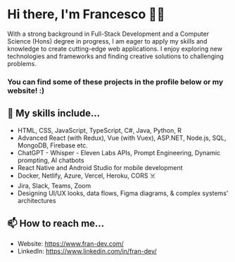 # Hi there, I'm Francesco 👨‍💻

With a strong background in Full-Stack Development and a Computer Science (Hons) degree in progress, I am eager to apply my skills and knowledge to create cutting-edge web applications. I enjoy exploring new technologies and frameworks and finding creative solutions to challenging problems.

### You can find some of these projects in the profile below or my website! :)

## 🔨 My skills include...

- HTML, CSS, JavaScript, TypeScript, C#, Java, Python, R
- Advanced React (with Redux), Vue (with Vuex), ASP.NET, Node.js, SQL, MongoDB, Firebase etc.
- ChatGPT - Whisper - Eleven Labs APIs, Prompt Engineering, Dynamic prompting, AI chatbots
- React Native and Android Studio for mobile development
- Docker, Netlify, Azure, Vercel, Heroku, CORS ☠️
- Jira, Slack, Teams, Zoom
- Designing UI/UX looks, data flows, Figma diagrams, & complex systems' architectures

## 📫 How to reach me...

- Website: https://www.fran-dev.com/
- LinkedIn: https://www.linkedin.com/in/fran-dev/


<!--
**FrancescoCoding/FrancescoCoding** is a ✨ _special_ ✨ repository because its `README.md` (this file) appears on your GitHub profile.

Here are some ideas to get you started:

- 🔭 I’m currently working on ...
- 🌱 I’m currently learning ...
- 👯 I’m looking to collaborate on ...
- 🤔 I’m looking for help with ...
- 💬 Ask me about ...
- 📫 How to reach me: ...
- 😄 Pronouns: ...
- ⚡ Fun fact: ...
-->
